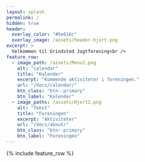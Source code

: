 ```yaml
---
layout: splash
permalink: /
hidden: true
header:
  overlay_color: "#5e616c"
  overlay_image: /assets/header-hjort.png
excerpt: >
  Velkommen til Grindsted Jagtforening<br />
feature_row:
  - image_path: /assets/Menu2.png
    alt: "calendar"
    title: "Kalender"
    excerpt: "Kommende aktiviteter i foreningen."
    url: "/docs/calendar/"
    btn_class: "btn--primary"
    btn_label: "Kalender"
  - image_paths: /assets/Hjort2.png
    alt: "Tekst"
    title: "Foreningen"
    excerpt: "Aktiviteter"
    url: "/docs/about/"
    btn_class: "btn--primary"
    btn_label: "Foreningen"  
---
```


{% include feature_row %}

